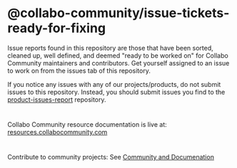 # @collabo-community/issue-tickets-ready-for-fixing
Issue reports found in this repository are those that have been sorted, cleaned up, well defined, and deemed "ready to be worked on" for Collabo Community maintainers and contributors. Get yourself assigned to an issue to work on from the issues tab of this repository. 

If you notice any issues with any of our projects/products, do not submit issues to this repository. Instead, you should submit issues you find to the [product-issues-report](https://github.com/collabo-community/product-issue-reports) repository.

#

Collabo Community resource documentation is live at: [resources.collabocommunity.com](https://resources.collabocommunity.com)

#

Contribute to community projects: See [Community and Documenation](https://resources.collabocommunity.com/p/vmg4PL1ozeI435/Community-and-Documentation)
